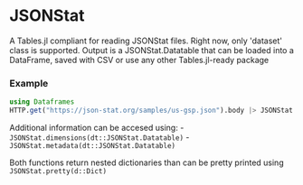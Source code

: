 # JSONStat
A Tables.jl compliant for reading JSONStat files. Right now, only 'dataset' class is supported.
Output is a JSONStat.Datatable that can be loaded into a DataFrame, saved with CSV or use any other Tables.jl-ready package

### Example
```julia
using Dataframes
HTTP.get("https://json-stat.org/samples/us-gsp.json").body |> JSONStat.read |> DataFrame
```

Additional information can be accesed using:
     - ```JSONStat.dimensions(dt::JSONStat.Datatable)```
     - ```JSONStat.metadata(dt::JSONStat.Datatable)```

Both functions return nested dictionaries than can be pretty printed using ```JSONStat.pretty(d::Dict)```
